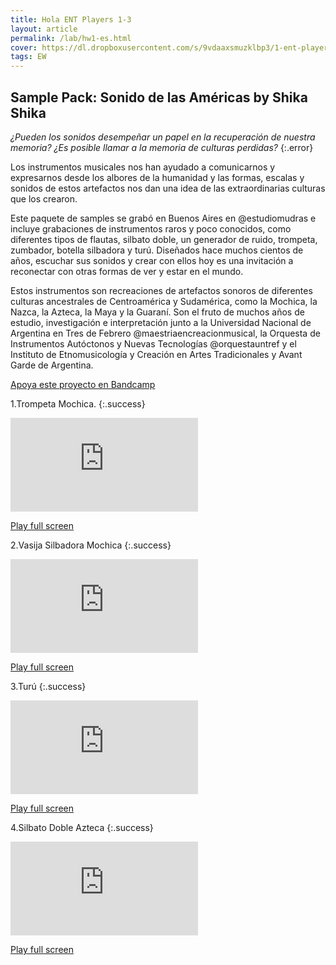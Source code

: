 ```yaml
---
title: Hola ENT Players 1-3
layout: article
permalink: /lab/hw1-es.html
cover: https://dl.dropboxusercontent.com/s/9vdaaxsmuzklbp3/1-ent-player-yellow.jpg?raw=1
tags: EW
---
```

## Sample Pack: Sonido de las Am​é​ricas by Shika Shika

*¿Pueden los sonidos desempeñar un papel en la recuperación de nuestra memoria? 
¿Es posible llamar a la memoria de culturas perdidas?*
{:.error}

Los instrumentos musicales nos han ayudado a comunicarnos y expresarnos desde los albores de la humanidad y las formas, escalas y sonidos de estos artefactos nos dan una idea de las extraordinarias culturas que los crearon.

Este paquete de samples se grabó en Buenos Aires en @estudiomudras e incluye grabaciones de instrumentos raros y poco conocidos, como diferentes tipos de flautas, silbato doble, un generador de ruido, trompeta, zumbador, botella silbadora y turú. Diseñados hace muchos cientos de años, escuchar sus sonidos y crear con ellos hoy es una invitación a reconectar con otras formas de ver y estar en el mundo. 

Estos instrumentos son recreaciones de artefactos sonoros de diferentes culturas ancestrales de Centroamérica y Sudamérica, como la Mochica, la Nazca, la Azteca, la Maya y la Guaraní. Son el fruto de muchos años de estudio, investigación e interpretación junto a la Universidad Nacional de Argentina en Tres de Febrero @maestriaencreacionmusical, la Orquesta de Instrumentos Autóctonos y Nuevas Tecnologías @orquestauntref y el Instituto de Etnomusicología y Creación en Artes Tradicionales y Avant Garde de Argentina. 


<a href="https://shikashika.bandcamp.com/album/sample-pack-sonido-de-las-am-ricas" rel="Bandcamp" target="_blank">Apoya este proyecto en Bandcamp</a>


1.Trompeta Mochica.
{:.success}
<div class="container">
  <iframe class="responsive-iframe" src="https://play.maar.world/?g=8&s=0&c=3" style="border: 0" ></iframe>
</div>

<a href="https://play.maar.world/?g=8&s=0&c=3 " rel="Maar World Player" target="_blank"> Play full screen</a> 

2.Vasija Silbadora Mochica
{:.success}
<div class="container">
  <iframe class="responsive-iframe" src="https://play.maar.world/?g=8&s=0&c=4" style="border: 0" ></iframe>
</div>

<a href="https://play.maar.world/?g=8&s=0&c=4 " rel="Maar World Player" target="_blank"> Play full screen</a> 

3.Turú
{:.success}
<div class="container">
  <iframe class="responsive-iframe" src="https://play.maar.world/?g=8&s=0&c=5" style="border: 0" ></iframe>
</div>

<a href="https://play.maar.world/?g=8&s=0&c=5 " rel="Maar World Player" target="_blank"> Play full screen</a> 

4.Silbato Doble Azteca
{:.success}
<div class="container">
  <iframe class="responsive-iframe" src="https://play.maar.world/?g=8&s=0&c=6" style="border: 0" ></iframe>
</div>

<a href="https://play.maar.world/?g=8&s=0&c=6 " rel="Maar World Player" target="_blank"> Play full screen</a> 

